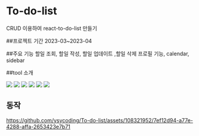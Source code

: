 # To-do-list
CRUD 이용하여 react-to-do-list 만들기

##프로젝트 기간
2023-03~2023-04

##주요 기능
﻿할일 조회, 할일 작성, 할일 업데이트 ,할일 삭제
프로필 기능, calendar, sidebar

##tool 소개

<img src="https://img.shields.io/badge/JavaScript-F7DF1E?style=for-the-badge&logo=JavaScript&logoColor=white"/> <img src="https://img.shields.io/badge/React-61DAFB?style=for-the-badge&logo=React&logoColor=white"/>
<img src="https://img.shields.io/badge/reactrouter-CA4245?style=for-the-badge&logo=reactrouter&logoColor=white"/>
<img src="https://img.shields.io/badge/createreactapp-09D3AC?style=for-the-badge&logo=createreactapp&logoColor=white"/>
<img src="https://img.shields.io/badge/styledcomponents-DB7093?style=for-the-badge&logo=styledcomponents&logoColor=white"/>
<img src="https://img.shields.io/badge/fetch-5A29E4?style=for-the-badge&logo=fetch&logoColor=white"/>

## 동작
https://github.com/ysycoding/To-do-list/assets/108321952/7ef12d94-a77e-4288-affa-2653423e7b71

